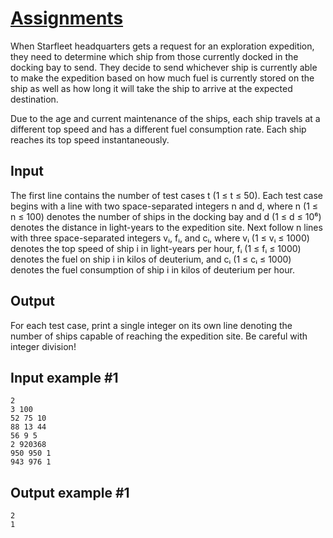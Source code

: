 # [Assignments](https://www.e-olymp.com/en/problems/6961)

When Starfleet headquarters gets a request for an exploration expedition, they need to determine which ship from those currently docked in the docking bay to send. They decide to send whichever ship is currently able to make the expedition based on how much fuel is currently stored on the ship as well as how long it will take the ship to arrive at the expected destination.

Due to the age and current maintenance of the ships, each ship travels at a different top speed and has a different fuel consumption rate. Each ship reaches its top speed instantaneously.

## Input
The first line contains the number of test cases t (1 ≤ t ≤ 50). Each test case begins with a line with two space-separated integers n and d, where n (1 ≤ n ≤ 100) denotes the number of ships in the docking bay and d (1 ≤ d ≤ 10⁶) denotes the distance in light-years to the expedition site. Next follow n lines with three space-separated integers vᵢ, fᵢ, and cᵢ, where vᵢ (1 ≤ vᵢ ≤ 1000) denotes the top speed of ship i in light-years per hour, fᵢ (1 ≤ fᵢ ≤ 1000) denotes the fuel on ship i in kilos of deuterium, and cᵢ (1 ≤ cᵢ ≤ 1000) denotes the fuel consumption of ship i in kilos of deuterium per hour.

## Output
For each test case, print a single integer on its own line denoting the number of ships capable of reaching the expedition site. Be careful with integer division!

## Input example #1
```
2
3 100
52 75 10
88 13 44
56 9 5
2 920368
950 950 1
943 976 1
```

## Output example #1
```
2
1
```
